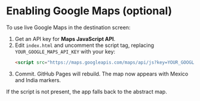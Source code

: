 # Enabling Google Maps (optional)

To use live Google Maps in the destination screen:
1. Get an API key for **Maps JavaScript API**.
2. Edit `index.html` and uncomment the script tag, replacing `YOUR_GOOGLE_MAPS_API_KEY` with your key:
   ```html
   <script src="https://maps.googleapis.com/maps/api/js?key=YOUR_GOOGLE_MAPS_API_KEY&libraries=maps,marker"></script>
   ```
3. Commit. GitHub Pages will rebuild. The map now appears with Mexico and India markers.

If the script is not present, the app falls back to the abstract map.
